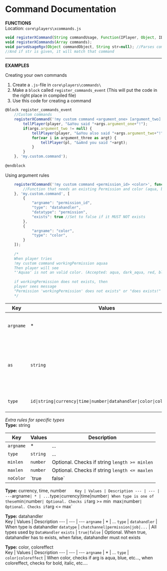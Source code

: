 # Command Documentation

**FUNCTIONS**    
Location: `core\players\xcommands.js`

```js
void registerXCommand(String commandUsage, Function(IPlayer, Object, IData) callback, String permissionId, Array rules=[]);
void registerXCommands(Array commands);
void parseUsageRgx(Object commandObject, String str=null); //Parses command usage to regex
//And if str is given, it will match that command

```    

***

**EXAMPLES**    

Creating your own commands

1) Create a `.js`-file in `core\players\commands\`
2) Make a `block` called `register_commands_event` (This will put the code in the right place in compiled file)
3) Use this code for creating a command
```js
@block register_commands_event
	//Custom commands
	registerXCommand('!my custom command <argument_one> [argument_two] [...argument_three]', function(player, args, wdata){
		tellPlayer(player, "&aYou said "+args.argument_one+"!");
		if(args.argument_two != null) {
			tellPlayer(player, "&aYou also said "+args.argument_two+"!");
			for(var i in argument_three as argt) {
				tellPlayer(pl, "&aAnd you said "+argt);
			}
		}
	}, 'my.custom.command');
	
@endblock
```

Using argument rules
```js
	registerXCommand('!my custom command <permission_id> <color>', function(player, args, wdata){
		//Function that needs an existing Permission and color (aqua, blue, red, ...)
	}, 'my.custom.command', [
		{
			"argname": "permission_id",
			"type": "datahandler",
			"datatype": "permission",
			"exists": true //Set to false if it MUST NOT exists
		},
		{
			"argname": "color",
			"type": "color",
		}
	]);
	
	/*
	When player tries
	!my custom command workingPermission aquaa
	Then player will see
	"'Aquaa' is not an valid color. (Accepted: aqua, dark_aqua, red, blue, ...)"
	
	if workingPermission does not exists, then
	player sees message
	"Permission 'workingPermission' does not exists" or "does exists!"
	*/
```

Key | Values | Description
--- | --- | ---
`argname` | * | For what argument you want a rules
`as` | `string` | Optional. If argument is an array (`<...arg>` and `[...arg]`), check for each value
`type` | `id\|string\|currency\|time\|number\|datahandler\|color\|coloreffect` | What type argument must be


*Extra rules for specific types*    
**Type:** string    

Key | Values | Description
--- | --- | ---
`argname` | * | ...
`type` | `string` | ...
`minlen` | `number` | Optional. Checks if string `length >= minlen`
`maxlen` | `number` | Optional. Checks if string `length <= maxlen`
`noColor` | `true|false` | Optional. If color coding is allowed in this argument


**Type:** currency, time, number`    
Key | Values | Description
--- | --- | ---
`argname` | * | ...
`type` | `currency|time|number` | When type is one of these
`min` | `number` | Optional. Checks if `arg >= min`
`max` | `number` | Optional. Checks if `arg <= max`

**Type:** datahandler    
Key | Values | Description
--- | --- | ---
`argname` | * | ...
`type` | `datahandler` | When type is datahandler
`datatype` | `chatchannel|permission|job|...` | All types used by `DataHandler`
`exists` | `true|false` | Optional. When true, datahandler has to exists, when false, datahandler must not exists

**Type:** color, coloreffect    
Key | Values | Description
--- | --- | ---
`argname` | * | ...
`type` | `color|coloreffect` | When color, checks if arg is aqua, blue, etc..., when coloreffect, checks for bold, italic, etc....